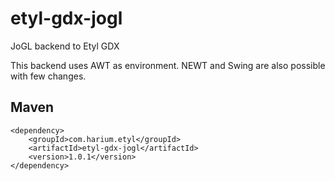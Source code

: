 # etyl-gdx-jogl
JoGL backend to Etyl GDX

This backend uses AWT as environment. NEWT and Swing are also possible with few changes.

## Maven
```
<dependency>
    <groupId>com.harium.etyl</groupId>
    <artifactId>etyl-gdx-jogl</artifactId>
    <version>1.0.1</version>
</dependency>
```
